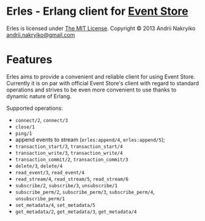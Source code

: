Erles - Erlang client for [Event Store](http://geteventstore.com/)
=====

Erles is licensed under [The MIT License](http://opensource.org/licenses/MIT).
Copyright © 2013 Andrii Nakryiko <andrii.nakryiko@gmail.com>

Features
========

Erles aims to provide a convenient and reliable client for using Event Store.
Currently it is on par with official Event Store's client with regard to standard operations
and strives to be even more convenient to use thanks to dynamic nature of Erlang.

Supported operations:

  * `connect/2`, `connect/3`
  * `close/1`
  * `ping/1`
  * append events to stream (`erles:append/4`, `erles:append/5`);
  * `transaction_start/3`, `transaction_start/4`
  * `transaction_write/3`, `transaction_write/4`
  * `transaction_commit/2`, `transaction_commit/3`
  * `delete/3`, `delete/4`
  * `read_event/3`, `read_event/4`
  * `read_stream/4`, `read_stream/5`, `read_stream/6`
  * `subscribe/2`, `subscribe/3`, `unsubscribe/1`
  * `subscribe_perm/2`, `subscribe_perm/3`, `subscribe_perm/4`, `unsubscribe_perm/1`
  * `set_metadata/4`, `set_metadata/5`
  * `get_metadata/2`, `get_metadata/3`, `get_metadata/4`

